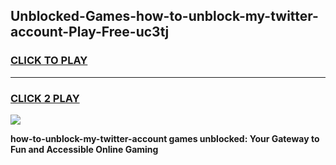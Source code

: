 
## Unblocked-Games-how-to-unblock-my-twitter-account-Play-Free-uc3tj
<h3>
<a href="https://premium76.site?title=how-to-unblock-my-twitter-account&ref=20M">CLICK TO PLAY</a></h3>
<hr>

<h3>
<a href="https://premium76.site?title=how-to-unblock-my-twitter-account&ref=20M">CLICK 2 PLAY</a>
  
</h3>

<a href="https://premium76.site?title=how-to-unblock-my-twitter-account&ref=19M"><img src="https://clearcache.store/games.png"></a>


**how-to-unblock-my-twitter-account games unblocked: Your Gateway to Fun and Accessible Online Gaming**
